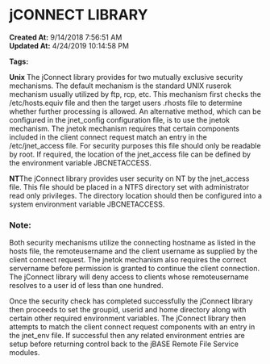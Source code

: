 # jCONNECT LIBRARY

**Created At:** 9/14/2018 7:56:51 AM  
**Updated At:** 4/24/2019 10:14:58 PM  

**Tags:**
<badge text='remote access control' vertical='middle' />

**Unix**
The jConnect library provides for two mutually exclusive security mechanisms. The default mechanism is the standard UNIX ruserok mechanism usually utilized by ftp, rcp, etc. This mechanism first checks the /etc/hosts.equiv file and then the target users .rhosts file to determine whether further processing is allowed. An alternative method, which can be configured in the jnet\_config configuration file, is to use the jnetok mechanism. The jnetok mechanism requires that certain components included in the client connect request match an entry in the /etc/jnet\_access file. For security purposes this file should only be readable by root. If required, the location of the jnet\_access file can be defined by the environment variable JBCNETACCESS.

**NT**The jConnect library provides user security on NT by the jnet\_access file. This file should be placed in a NTFS directory set with administrator read only privileges. The directory location should then be configured into a system environment variable JBCNETACCESS.

### Note:

Both security mechanisms utilize the connecting hostname as listed in the hosts file, the remoteusername and the client username as supplied by the client connect request. The jnetok mechanism also requires the correct servername before permission is granted to continue the client connection. The jConnect library will deny access to clients whose remoteusername resolves to a user id of less than one hundred.



Once the security check has completed successfully the jConnect library then proceeds to set the groupid, userid and home directory along with certain other required environment variables. The jConnect library then attempts to match the client connect request components with an entry in the jnet\_env file. If successful then any related environment entries are setup before returning control back to the jBASE Remote File Service modules.



